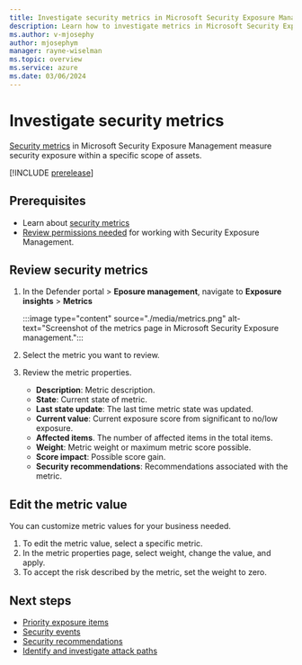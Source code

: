 ```yaml
---
title: Investigate security metrics in Microsoft Security Exposure Management
description: Learn how to investigate metrics in Microsoft Security Exposure Management.
ms.author: v-mjosephy
author: mjosephym
manager: rayne-wiselman
ms.topic: overview
ms.service: azure
ms.date: 03/06/2024
---
```


# Investigate security metrics

[Security metrics](exposure-insights-overview.md#metrics) in Microsoft Security Exposure Management measure security exposure within a specific scope of assets.

[!INCLUDE [prerelease](../includes//prerelease.md)]

## Prerequisites

- Learn about [security metrics](exposure-insights-overview.md#metrics)
- [Review permissions needed](prerequisites.md#permissions-for-security-exposure-management-tasks) for working with Security Exposure Management.

## Review security metrics

1. In the Defender portal > **Eposure management**, navigate to **Exposure insights** > **Metrics**

    :::image type="content" source="./media/metrics.png" alt-text="Screenshot of the metrics page in Microsoft Security Exposure management.":::

1. Select the metric you want to review.
1. Review the metric properties.

    - **Description**: Metric description.
    - **State**: Current state of metric.
    - **Last state update**: The last time metric state was updated.
    - **Current value**: Current exposure score from significant to no/low exposure.
    - **Affected items**. The number of affected items in the total items.
    - **Weight**: Metric weight or maximum metric score possible.
    - **Score impact**: Possible score gain.
    - **Security recommendations**: Recommendations associated with the metric.
    
## Edit the metric value

You can customize metric values for your business needed.

1. To edit the metric value, select a specific metric.
1. In the metric properties page, select weight, change the value, and apply. 
1. To accept the risk described by the metric, set the weight to zero.

<!-- [!NOTE]
> Some instances of affected assets information, largely information originating in Secure Score, doesn't appear on the affected items tab in an individual metric. Also some critical asset information for assets in the Affected Items tab does not show.
> Asset details are calculated on demand.
> Cloud-related metrics apply only for a subscription and their subsequent resources if the subscription is onboarded to a Cloud Security Posture Management (CSPM) Premium plan.
> In some cases, metrics are more specific than the scope of the related recommendations. In such a case, the asset detail shown won't align with the asset details of the related recommendations.
> Offboarding a workload will result in an inability to refresh the metric status and the asset details for related metrics.
-->
## Next steps

- [Priority exposure items](exposure-insights-overview.md)
- [Security events](security-events.md)
- [Security recommendations](security-recommendations.md)
- [Identify and investigate attack paths](attack-paths-analysis-remediation.md)
